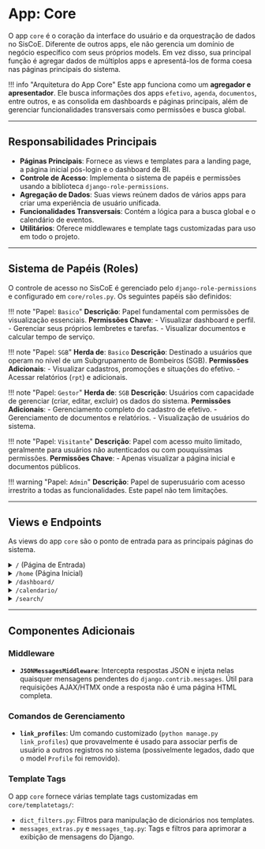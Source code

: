 # App: Core

O app `core` é o coração da interface do usuário e da orquestração de dados no SisCoE. Diferente de outros apps, ele não gerencia um domínio de negócio específico com seus próprios models. Em vez disso, sua principal função é agregar dados de múltiplos apps e apresentá-los de forma coesa nas páginas principais do sistema.

!!! info "Arquitetura do App Core"
    Este app funciona como um **agregador e apresentador**. Ele busca informações dos apps `efetivo`, `agenda`, `documentos`, entre outros, e as consolida em dashboards e páginas principais, além de gerenciar funcionalidades transversais como permissões e busca global.

---

## Responsabilidades Principais

-   **Páginas Principais**: Fornece as views e templates para a landing page, a página inicial pós-login e o dashboard de BI.
-   **Controle de Acesso**: Implementa o sistema de papéis e permissões usando a biblioteca `django-role-permissions`.
-   **Agregação de Dados**: Suas views reúnem dados de vários apps para criar uma experiência de usuário unificada.
-   **Funcionalidades Transversais**: Contém a lógica para a busca global e o calendário de eventos.
-   **Utilitários**: Oferece middlewares e template tags customizadas para uso em todo o projeto.

---

## Sistema de Papéis (Roles)

O controle de acesso no SisCoE é gerenciado pelo `django-role-permissions` e configurado em `core/roles.py`. Os seguintes papéis são definidos:

!!! note "Papel: `Basico`"
    **Descrição**: Papel fundamental com permissões de visualização essenciais.
    **Permissões Chave**:
    - Visualizar dashboard e perfil.
    - Gerenciar seus próprios lembretes e tarefas.
    - Visualizar documentos e calcular tempo de serviço.

!!! note "Papel: `SGB`"
    **Herda de**: `Basico`
    **Descrição**: Destinado a usuários que operam no nível de um Subgrupamento de Bombeiros (SGB).
    **Permissões Adicionais**:
    - Visualizar cadastros, promoções e situações do efetivo.
    - Acessar relatórios (`rpt`) e adicionais.

!!! note "Papel: `Gestor`"
    **Herda de**: `SGB`
    **Descrição**: Usuários com capacidade de gerenciar (criar, editar, excluir) os dados do sistema.
    **Permissões Adicionais**:
    - Gerenciamento completo do cadastro de efetivo.
    - Gerenciamento de documentos e relatórios.
    - Visualização de usuários do sistema.

!!! note "Papel: `Visitante`"
    **Descrição**: Papel com acesso muito limitado, geralmente para usuários não autenticados ou com pouquíssimas permissões.
    **Permissões Chave**:
    - Apenas visualizar a página inicial e documentos públicos.

!!! warning "Papel: `Admin`"
    **Descrição**: Papel de superusuário com acesso irrestrito a todas as funcionalidades. Este papel não tem limitações.

---

## Views e Endpoints

As views do app `core` são o ponto de entrada para as principais páginas do sistema.

<div class="tabbed-set" data-tabs="1-3">
<div class="tabbed-content">

<details>
<summary><code>/</code> (Página de Entrada)</summary>
<div markdown>
**View**: `capa(request)`
**Template**: `landing.html`

Renderiza a página de entrada (landing page) para usuários não autenticados.
</div>
</details>

<details>
<summary><code>/home</code> (Página Inicial)</summary>
<div markdown>
**View**: `index(request)`
**Template**: `index.html`

Esta é a página principal que um usuário vê após o login. É uma view complexa que agrega múltiplas informações:
- Aniversariantes do mês.
- Documentos recentes.
- Lembretes e tarefas do usuário.
- Hierarquia de comando (Comandante, Subcomandante, Chefes).
- Imagens para o carrossel da página inicial.
</div>
</details>

<details>
<summary><code>/dashboard/</code></summary>
<div markdown>
**View**: `dashboard_view(request)`
**Template**: `dashboard.html`

Renderiza o dashboard de Business Intelligence (BI), que exibe métricas e gráficos sobre o efetivo:
- Efetivo fixado vs. existente.
- Percentual de "claro" (vagas não preenchidas).
- Distribuição de efetivo por SGB.
- Movimentações recentes.
- Gráficos de distribuição por idade, posto/graduação e saúde.
</div>
</details>

<details>
<summary><code>/calendario/</code></summary>
<div markdown>
**View**: `CalendarioView.as_view()`
**Template**: `calendario.html`

Exibe um calendário completo com eventos do grupamento, feriados nacionais, estaduais e municipais.
</div>
</details>

<details>
<summary><code>/search/</code></summary>
<div markdown>
**View**: `global_search_view(request)`
**Template**: `global_search/results.html`

Processa as requisições da barra de busca global, utilizando a classe `GlobalSearch` para encontrar resultados em múltiplos apps.
</div>
</details>

</div>
</div>

---

## Componentes Adicionais

### Middleware

-   **`JSONMessagesMiddleware`**: Intercepta respostas JSON e injeta nelas quaisquer mensagens pendentes do `django.contrib.messages`. Útil para requisições AJAX/HTMX onde a resposta não é uma página HTML completa.

### Comandos de Gerenciamento

-   **`link_profiles`**: Um comando customizado (`python manage.py link_profiles`) que provavelmente é usado para associar perfis de usuário a outros registros no sistema (possivelmente legados, dado que o model `Profile` foi removido).

### Template Tags

O app `core` fornece várias template tags customizadas em `core/templatetags/`:
- `dict_filters.py`: Filtros para manipulação de dicionários nos templates.
- `messages_extras.py` e `messages_tag.py`: Tags e filtros para aprimorar a exibição de mensagens do Django.